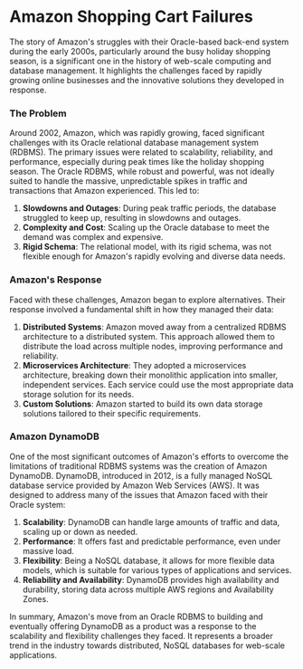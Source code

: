 # Amazon Shopping Cart Failures

The story of Amazon's struggles with their Oracle-based back-end system during the early 2000s, particularly around the busy holiday shopping season, is a significant one in the history of web-scale computing and database management. It highlights the challenges faced by rapidly growing online businesses and the innovative solutions they developed in response.

### The Problem

Around 2002, Amazon, which was rapidly growing, faced significant challenges with its Oracle relational database management system (RDBMS). The primary issues were related to scalability, reliability, and performance, especially during peak times like the holiday shopping season. The Oracle RDBMS, while robust and powerful, was not ideally suited to handle the massive, unpredictable spikes in traffic and transactions that Amazon experienced. This led to:

1.  **Slowdowns and Outages**: During peak traffic periods, the database struggled to keep up, resulting in slowdowns and outages.
2.  **Complexity and Cost**: Scaling up the Oracle database to meet the demand was complex and expensive.
3.  **Rigid Schema**: The relational model, with its rigid schema, was not flexible enough for Amazon's rapidly evolving and diverse data needs.

### Amazon's Response

Faced with these challenges, Amazon began to explore alternatives. Their response involved a fundamental shift in how they managed their data:

1.  **Distributed Systems**: Amazon moved away from a centralized RDBMS architecture to a distributed system. This approach allowed them to distribute the load across multiple nodes, improving performance and reliability.
2.  **Microservices Architecture**: They adopted a microservices architecture, breaking down their monolithic application into smaller, independent services. Each service could use the most appropriate data storage solution for its needs.
3.  **Custom Solutions**: Amazon started to build its own data storage solutions tailored to their specific requirements.

### Amazon DynamoDB

One of the most significant outcomes of Amazon's efforts to overcome the limitations of traditional RDBMS systems was the creation of Amazon DynamoDB. DynamoDB, introduced in 2012, is a fully managed NoSQL database service provided by Amazon Web Services (AWS). It was designed to address many of the issues that Amazon faced with their Oracle system:

1.  **Scalability**: DynamoDB can handle large amounts of traffic and data, scaling up or down as needed.
2.  **Performance**: It offers fast and predictable performance, even under massive load.
3.  **Flexibility**: Being a NoSQL database, it allows for more flexible data models, which is suitable for various types of applications and services.
4.  **Reliability and Availability**: DynamoDB provides high availability and durability, storing data across multiple AWS regions and Availability Zones.

In summary, Amazon's move from an Oracle RDBMS to building and eventually offering DynamoDB as a product was a response to the scalability and flexibility challenges they faced. It represents a broader trend in the industry towards distributed, NoSQL databases for web-scale applications.